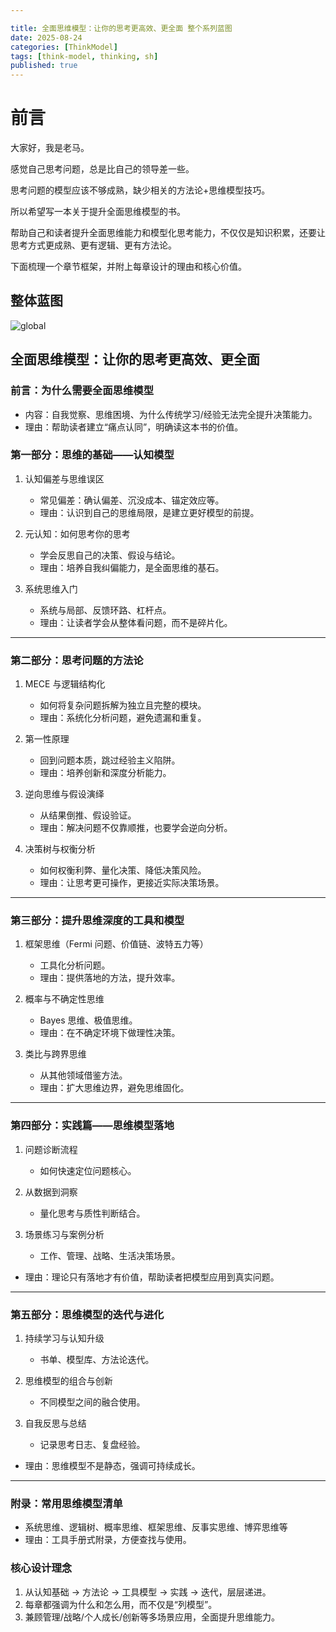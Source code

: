```yaml
---

title: 全面思维模型：让你的思考更高效、更全面 整个系列蓝图
date: 2025-08-24
categories: [ThinkModel]
tags: [think-model, thinking, sh]
published: true
---
```



# 前言

大家好，我是老马。

感觉自己思考问题，总是比自己的领导差一些。

思考问题的模型应该不够成熟，缺少相关的方法论+思维模型技巧。

所以希望写一本关于提升全面思维模型的书。

帮助自己和读者提升全面思维能力和模型化思考能力，不仅仅是知识积累，还要让思考方式更成熟、更有逻辑、更有方法论。

下面梳理一个章节框架，并附上每章设计的理由和核心价值。

## 整体蓝图

![global](https://houbb.github.io/blog-personal-improve/assets/images/think-model/think-model-blue-print.png)

## 全面思维模型：让你的思考更高效、更全面

### 前言：为什么需要全面思维模型

* 内容：自我觉察、思维困境、为什么传统学习/经验无法完全提升决策能力。
* 理由：帮助读者建立“痛点认同”，明确读这本书的价值。

### 第一部分：思维的基础——认知模型

1. 认知偏差与思维误区

   * 常见偏差：确认偏差、沉没成本、锚定效应等。
   * 理由：认识到自己的思维局限，是建立更好模型的前提。
2. 元认知：如何思考你的思考

   * 学会反思自己的决策、假设与结论。
   * 理由：培养自我纠偏能力，是全面思维的基石。
3. 系统思维入门

   * 系统与局部、反馈环路、杠杆点。
   * 理由：让读者学会从整体看问题，而不是碎片化。

---

### 第二部分：思考问题的方法论

1. MECE 与逻辑结构化

   * 如何将复杂问题拆解为独立且完整的模块。
   * 理由：系统化分析问题，避免遗漏和重复。
2. 第一性原理

   * 回到问题本质，跳过经验主义陷阱。
   * 理由：培养创新和深度分析能力。
3. 逆向思维与假设演绎

   * 从结果倒推、假设验证。
   * 理由：解决问题不仅靠顺推，也要学会逆向分析。
4. 决策树与权衡分析

   * 如何权衡利弊、量化决策、降低决策风险。
   * 理由：让思考更可操作，更接近实际决策场景。

---

### 第三部分：提升思维深度的工具和模型

1. 框架思维（Fermi 问题、价值链、波特五力等）

   * 工具化分析问题。
   * 理由：提供落地的方法，提升效率。
2. 概率与不确定性思维

   * Bayes 思维、极值思维。
   * 理由：在不确定环境下做理性决策。
3. 类比与跨界思维

   * 从其他领域借鉴方法。
   * 理由：扩大思维边界，避免思维固化。

---

### 第四部分：实践篇——思维模型落地

1. 问题诊断流程

   * 如何快速定位问题核心。
2. 从数据到洞察

   * 量化思考与质性判断结合。
3. 场景练习与案例分析

   * 工作、管理、战略、生活决策场景。

* 理由：理论只有落地才有价值，帮助读者把模型应用到真实问题。

---

### 第五部分：思维模型的迭代与进化

1. 持续学习与认知升级

   * 书单、模型库、方法论迭代。
2. 思维模型的组合与创新

   * 不同模型之间的融合使用。
3. 自我反思与总结

   * 记录思考日志、复盘经验。

* 理由：思维模型不是静态，强调可持续成长。

---

### 附录：常用思维模型清单

* 系统思维、逻辑树、概率思维、框架思维、反事实思维、博弈思维等
* 理由：工具手册式附录，方便查找与使用。


### 核心设计理念

1. 从认知基础 → 方法论 → 工具模型 → 实践 → 迭代，层层递进。
2. 每章都强调为什么和怎么用，而不仅是“列模型”。
3. 兼顾管理/战略/个人成长/创新等多场景应用，全面提升思维能力。



